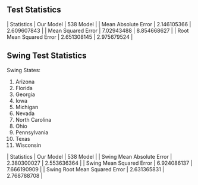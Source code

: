 ## Test Statistics

| Statistics | Our Model | 538 Model |
| Mean Absolute Error | 2.146105366 | 2.609607843 |
| Mean Squared Error | 7.02943488 | 8.854668627 |
| Root Mean Squared Error | 2.651308145 | 2.975679524 |

## Swing Test Statistics

Swing States:
1. Arizona
2. Florida
3. Georgia
4. Iowa
5. Michigan
6. Nevada
7. North Carolina
8. Ohio
9. Pennsylvania
10. Texas
11. Wisconsin

| Statistics | Our Model | 538 Model |
| Swing Mean Absolute Error | 2.380300027 | 2.553636364 |
| Swing Mean Squared Error | 6.924086137 | 7.666190909 |
| Swing Root Mean Squared Error | 2.631365831 | 2.768788708 |
